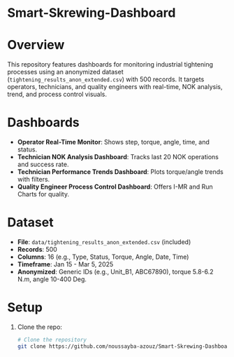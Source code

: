 # Smart-Skrewing-Dashboard

# Overview
This repository features dashboards for monitoring industrial tightening processes using an anonymized dataset (`tightening_results_anon_extended.csv`) with 500 records. It targets operators, technicians, and quality engineers with real-time, NOK analysis, trend, and process control visuals.

# Dashboards
- **Operator Real-Time Monitor**: Shows step, torque, angle, time, and status.
- **Technician NOK Analysis Dashboard**: Tracks last 20 NOK operations and success rate.
- **Technician Performance Trends Dashboard**: Plots torque/angle trends with filters.
- **Quality Engineer Process Control Dashboard**: Offers I-MR and Run Charts for quality.

# Dataset
- **File**: `data/tightening_results_anon_extended.csv` (included)
- **Records**: 500
- **Columns**: 16 (e.g., Type, Status, Torque, Angle, Date, Time)
- **Timeframe**: Jan 15 - Mar 5, 2025
- **Anonymized**: Generic IDs (e.g., Unit_B1, ABC67890), torque 5.8-6.2 N.m, angle 10-400 Deg.

# Setup
1. Clone the repo:
   ```bash
   # Clone the repository
   git clone https://github.com/noussayba-azouz/Smart-Skrewing-Dashboard.git
